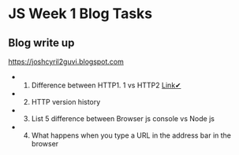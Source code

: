# JS Week 1 Blog Tasks

## Blog write up
https://joshcyril2guvi.blogspot.com

 - 1. Difference between HTTP1. 1 vs HTTP2 [Link✔](https://joshcyril2guvi.blogspot.com/2021/03/difference-between-http11-vs-http2.html)

 - 2. HTTP version history

 - 3. List 5 difference between Browser js console vs Node js

 - 4. What happens when you type a URL in the address bar in the browser
